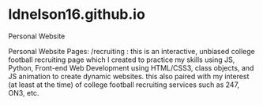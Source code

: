# ldnelson16.github.io
Personal Website

Personal Website Pages: /recruiting : this is an interactive, unbiased college football recruiting page which I created to practice my skills using JS, Python, Front-end Web Development using HTML/CSS3, class objects, and JS animation to create dynamic websites. 
this also paired with my interest (at least at the time) of college football recruiting services such as 247, ON3, etc.
